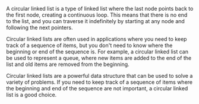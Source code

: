 A circular linked list is a type of linked list where the last node points back to the first node, creating a continuous loop. This means that there is no end to the list, and you can traverse it indefinitely by starting at any node and following the next pointers.

Circular linked lists are often used in applications where you need to keep track of a sequence of items, but you don't need to know where the beginning or end of the sequence is. For example, a circular linked list can be used to represent a queue, where new items are added to the end of the list and old items are removed from the beginning.

Circular linked lists are a powerful data structure that can be used to solve a variety of problems. If you need to keep track of a sequence of items where the beginning and end of the sequence are not important, a circular linked list is a good choice.